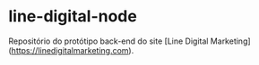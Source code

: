 # line-digital-node
Repositório do protótipo back-end do site [Line Digital Marketing] (https://linedigitalmarketing.com).
